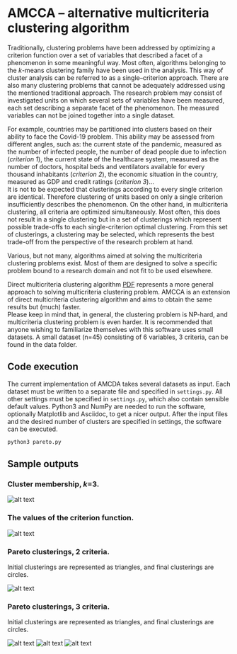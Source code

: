 # AMCCA – alternative multicriteria clustering algorithm


Traditionally, clustering problems have been addressed by optimizing a criterion function over a set of variables that described a facet of a phenomenon in some meaningful way. Most often, algorithms belonging to the *k*-means clustering family have been used in the analysis. This way of cluster analysis can be referred to as a single–criterion approach. There are also many clustering problems that cannot be adequately addressed using the mentioned traditional approach. The research problem may consist of investigated units on which several sets of variables have been measured, each set describing a separate facet of the phenomenon. The measured variables can not be joined together into a single dataset.

For example, countries may be partitioned into clusters based on their ability to face the Covid-19 problem. This ability may be assessed from different angles, such as: the current state of the pandemic, measured as the number of infected people, the number of dead people due to infection (*criterion 1*), the current state of the healthcare system, measured as the number of doctors, hospital beds and ventilators available for every thousand inhabitants (*criterion 2*), the economic situation in the country, measured as GDP and credit ratings (*criterion 3*)...  
It is not to be expected that clusterings according to every single criterion are identical. Therefore clustering of units based on only a single criterion insufficiently describes the phenomenon. On the other hand, in multicriteria clustering, all criteria are optimized simultaneously. Most often, this does not result in a single clustering but in a set of clusterings which represent possible trade-offs to each single-criterion optimal clustering. From this set of clusterings, a clustering may be selected, which represents the best trade-off from the perspective of the research problem at hand.

Various, but not many, algorithms aimed at solving the multicriteria clustering problems exist. Most of them are designed to solve a specific problem bound to a research domain and not fit to be used elsewhere.

Direct multicriteria clustering algorithm [PDF](http://vlado.fmf.uni-lj.si/vlado/papers/multclu.pdf) represents a more general approach to solving multicriteria clustering problem. AMCCA is an extension of direct multicriteria clustering algorithm and aims to obtain the same results but (much) faster.  
Please keep in mind that, in general, the clustering problem is NP-hard, and multicriteria clustering problem is even harder. It is recommended that anyone wishing to familiarize themselves with this software uses small datasets. A small dataset (n=45) consisting of 6 variables, 3 criteria, can be found in the data folder.

## Code execution
The current implementation of AMCDA takes several datasets as input. Each dataset must be written to a separate file and specified in ``settings.py``. All other settings must be specified in ``settings.py``, which also contain sensible default values.
Python3 and NumPy are needed to run the software, optionally Matplotlib and Asciidoc, to get a nicer output.
After the input files and the desired number of clusters are specified in settings, the software can be executed.

```python
python3 pareto.py
```

## Sample outputs

### Cluster membership, *k*=3.
![alt text](https://github.com/korenini/AMCCA/blob/main/docs/_images/clu_members.png "Cluster membership for each clustering.")

### The values of the criterion function.
![alt text](https://github.com/korenini/AMCCA/blob/main/docs/_images/criterion_funct.png "The values of the criterion function.")

### Pareto clusterings, 2 criteria.
Initial clusterings are represented as triangles, and final clusterings are circles.

![alt text](https://github.com/korenini/AMCCA/blob/main/docs/_images/paretofront-2crit.png "Pareto clusterings, 2 criteria.")

### Pareto clusterings, 3 criteria.
Initial clusterings are represented as triangles, and final clusterings are circles.

![alt text](https://github.com/korenini/AMCCA/blob/main/docs/_images/paretofront-3crit-angle1.png "Pareto clusterings, 2 criteria.")
![alt text](https://github.com/korenini/AMCCA/blob/main/docs/_images/paretofront-3crit-angle2.png "Pareto clusterings, 2 criteria.")
![alt text](https://github.com/korenini/AMCCA/blob/main/docs/_images/paretofront-3crit-angle3.png "Pareto clusterings, 2 criteria.")


